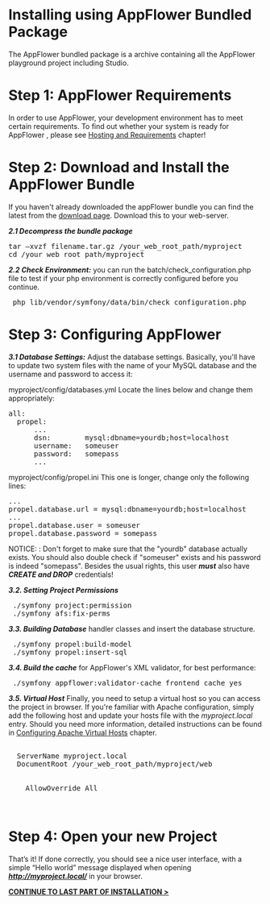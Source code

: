 # Installing using AppFlower Bundled Package

The AppFlower bundled package is a archive containing all the AppFlower playground project including Studio.

# Step 1: AppFlower Requirements
In order to use AppFlower, your development environment has to meet certain requirements.  To find out whether your system is ready for AppFlower , please see <a 
href="/doc/1_2/learn_requirements">Hosting and Requirements</a> chapter!</a>

# Step 2: Download and Install the AppFlower Bundle
If you haven't already downloaded the appFlower bundle you can find the latest from the <a href="/cms/download">download page</a>. Download this to your web-server.

***2.1 Decompress the bundle package***
<pre>
tar –xvzf filename.tar.gz /your_web_root_path/myproject
cd /your_web_root_path/myproject
</pre>

***2.2 Check Environment:*** you can run the batch/check_configuration.php file to test if your php environment is correctly configured before you continue.

<pre>
 php lib/vendor/symfony/data/bin/check_configuration.php
</pre>


# Step 3: Configuring AppFlower
***3.1 Database Settings:*** Adjust the database settings. Basically, you'll have to update two system files with the name of your MySQL database and the username and password to access it:

myproject/config/databases.yml Locate the lines below and change them appropriately:

<pre>
all:
  propel:
      ...
      dsn:        mysql:dbname=yourdb;host=localhost
      username:   someuser
      password:   somepass
      ...
</pre>

myproject/config/propel.ini This one is longer, change only the following lines:

<pre>
...
propel.database.url = mysql:dbname=yourdb;host=localhost
...
propel.database.user = someuser
propel.database.password = somepass
</pre>

NOTICE: : Don't forget to make sure that the "yourdb" database actually exists. You should also double check if "someuser" exists and his password is indeed "somepass". Besides the usual rights, this user ***must*** also have ***CREATE and DROP*** credentials!

***3.2. Setting Project Permissions***
<pre>
 ./symfony project:permission
 ./symfony afs:fix-perms
</pre>

***3.3. Building Database*** handler classes and insert the database structure.
<pre>
 ./symfony propel:build-model
 ./symfony propel:insert-sql
</pre>

***3.4. Build the cache*** for AppFlower's XML validator, for best performance:
<pre>
 ./symfony appflower:validator-cache frontend cache yes
</pre>

***3.5. Virtual Host*** Finally, you need to setup a virtual host so you can access the project in browser. If you're familiar with Apache configuration, simply add the following host and update your hosts file with the _myproject.local_ entry. Should you need more information, detailed instructions can be found in <a href="http://www.appflower.com/cms/learn_vhost">Configuring Apache Virtual Hosts</a> chapter.

<pre>
<VirtualHost *:80>
  ServerName myproject.local
  DocumentRoot /your_web_root_path/myproject/web

  <Directory "/your_web_root_path/myproject/web">
    AllowOverride All
  </Directory>
</VirtualHost>
</pre>


# Step 4: Open your new Project
That’s it! If done correctly, you should see a nice user interface, with a simple “Hello world” message displayed when opening ***http://myproject.local/*** in your browser.


<strong><u><a href="/doc/1_2/learn_install_finalstep">CONTINUE TO LAST PART OF INSTALLATION &gt;</a></u></strong> 
